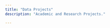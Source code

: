 ```yaml
---
title: "Data Projects"
description: "Academic and Research Projects."

---
```

<!-- ---
 “Data! data! data!” he cried impatiently. I can’t make bricks without clay.  
             ---- Sherlock Holmes (By Sir Arthur Conan Doyle) "
---
